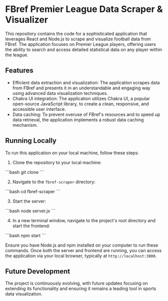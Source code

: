 # FBref Premier League Data Scraper & Visualizer

This repository contains the code for a sophisticated application that leverages React and Node.js to scrape and visualize football data from FBref. The application focuses on Premier League players, offering users the ability to search and access detailed statistical data on any player within the league.

## Features

- Efficient data extraction and visualization: The application scrapes data from FBref and presents it in an understandable and engaging way using advanced data visualization techniques.
- Chakra UI integration: The application utilizes Chakra UI, a popular open-source JavaScript library, to create a clean, responsive, and accessible user interface.
- Data caching: To prevent overuse of FBref's resources and to speed up data retrieval, the application implements a robust data caching mechanism.

## Running Locally

To run this application on your local machine, follow these steps:

1. Clone the repository to your local machine:

\`\`\`bash
git clone <repository-url>
\`\`\`

2. Navigate to the `fbref-scraper` directory:

\`\`\`bash
cd fbref-scraper
\`\`\`

3. Start the server:

\`\`\`bash
node server.js
\`\`\`

4. In a new terminal window, navigate to the project's root directory and start the frontend:

\`\`\`bash
npm start
\`\`\`

Ensure you have Node.js and npm installed on your computer to run these commands. Once both the server and frontend are running, you can access the application via your local browser, typically at `http://localhost:3000`.

## Future Development

The project is continuously evolving, with future updates focusing on extending its functionality and ensuring it remains a leading tool in sports data visualization.
